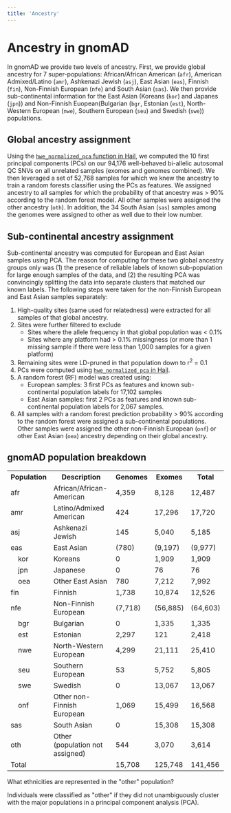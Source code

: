```yaml
---
title: 'Ancestry'
---
```

# Ancestry in gnomAD
In gnomAD we provide two levels of ancestry. First, we provide global ancestry for 7 super-populations: African/African American (`afr`), American Admixed/Latino  (`amr`), Ashkenazi Jewish (`asj`), East Asian (`eas`), Finnish (`fin`), Non-Finnish European (`nfe`) and South Asian (`sas`). We then provide sub-continental information for the East Asian (Koreans (`kor`) and Japanes (`jpn`)) and Non-Finnish Euopean(Bulgarian (`bgr`, Estonian (`est`), North-Western European (`nwe`), Southern European (`seu`) and Swedish (`swe`)) populations.

## Global ancestry assignment
Using the [`hwe_normalized_pca` function in Hail](https://hail.is/docs/devel/methods/genetics.html?highlight=hwe#hail.methods.hwe_normalized_pca), we computed the 10 first principal components (PCs) on our 94,176 well-behaved bi-allelic autosomal QC SNVs on all unrelated samples (exomes and genomes combined). We then leveraged a set of 52,768 samples for which we knew the ancestry to train a random forests classifier using the PCs as features. We assigned ancestry to all samples for which the probability of that ancestry was > 90% according to the random forest model. All other samples were assigned the other ancestry (`oth`). In addition, the 34 South Asian (`sas`) samples among the genomes were assigned to other as well due to their low number.

## Sub-continental ancestry assignment
Sub-continental ancestry was computed for European and East Asian samples using PCA. The reason for computing for these two global ancestry groups only was (1) the presence of reliable labels of known sub-population for large enough samples of the data, and (2) the resulting PCA was convincingly splitting the data into separate clusters that matched our known labels. The following steps were taken for the non-Finnish European and East Asian samples separately:
1. High-quality sites (same used for relatedness) were extracted for all samples of that global ancestry.
2. Sites were further filtered to exclude
    - Sites where the allele frequency in that global population was < 0.1%
    - Sites where any platform had > 0.1% missingness (or more than 1 missing sample if there were less than 1,000 samples for a given platform)
3. Remaining sites were LD-pruned in that population down to r<sup>2</sup> = 0.1
4. PCs were computed using [`hwe_normalized_pca` in Hail](https://hail.is/docs/devel/methods/genetics.html?highlight=hwe#hail.methods.hwe_normalized_pca).
5. A random forest (RF) model was created using:
    - European samples: 3 first PCs as features and known sub-continental population labels for 17,102 samples
    - East Asian samples: first 2 PCs as features and known sub-continental population labels for 2,067 samples.
6. All samples with a random forest prediction probability > 90% according to the random forest were assigned a sub-continental populations. Other samples were assigned the other non-Finnish European (`onf`) or other East Asian (`oea`) ancestry depending on their global ancestry.

## gnomAD population breakdown

<table>
  <tr>
    <th>Population</th>
    <th>Description</th>
    <th>Genomes</th>
    <th>Exomes</th>
    <th>Total</th>
  </tr>
  <tr>
    <td>afr</td>
    <td>African/African-American</td>
    <td>4,359</td>
    <td>8,128</td>
    <td>12,487</td>
  </tr>
  <tr>
    <td>amr</td>
    <td>Latino/Admixed American</td>
    <td>424</td>
    <td>17,296</td>
    <td>17,720</td>
  </tr>
  <tr>
    <td>asj</td>
    <td>Ashkenazi Jewish</td>
    <td>145</td>
    <td>5,040</td>
    <td>5,185</td>
  </tr>
  <tr>
    <td>eas</td>
    <td>East Asian</td>
    <td>(780)</td>
    <td>(9,197)</td>
    <td>(9,977)</td>
  </tr>
  <tr>
    <td>&nbsp;&nbsp;&nbsp;&nbsp;kor</td>
    <td>Koreans</td>
    <td>0</td>
    <td>1,909</td>
    <td>1,909</td>
  </tr>
  <tr>
    <td>&nbsp;&nbsp;&nbsp;&nbsp;jpn</td>
    <td>Japanese</td>
    <td>0</td>
    <td>76</td>
    <td>76</td>
  </tr>
  <tr>
    <td>&nbsp;&nbsp;&nbsp;&nbsp;oea</td>
    <td>Other East Asian</td>
    <td>780</td>
    <td>7,212</td>
    <td>7,992</td>
  </tr>
  <tr>
    <td>fin</td>
    <td>Finnish</td>
    <td>1,738</td>
    <td>10,874</td>
    <td>12,526</td>
  </tr>
  <tr>
    <td>nfe</td>
    <td>Non-Finnish European</td>
    <td>(7,718)</td>
    <td>(56,885)</td>
    <td>(64,603)</td>
  </tr>
  <tr>
    <td>&nbsp;&nbsp;&nbsp;&nbsp;bgr</td>
    <td>Bulgarian</td>
    <td>0</td>
    <td>1,335</td>
    <td>1,335</td>
  </tr>
  <tr>
    <td>&nbsp;&nbsp;&nbsp;&nbsp;est</td>
    <td>Estonian</td>
    <td>2,297</td>
    <td>121</td>
    <td>2,418</td>
  </tr>
  <tr>
    <td>&nbsp;&nbsp;&nbsp;&nbsp;nwe</td>
    <td>North-Western European</td>
    <td>4,299</td>
    <td>21,111</td>
    <td>25,410</td>
  </tr>
  <tr>
    <td>&nbsp;&nbsp;&nbsp;&nbsp;seu</td>
    <td>Southern European</td>
    <td>53</td>
    <td>5,752</td>
    <td>5,805</td>
  </tr>
  <tr>
    <td>&nbsp;&nbsp;&nbsp;&nbsp;swe</td>
    <td>Swedish</td>
    <td>0</td>
    <td>13,067</td>
    <td>13,067</td>
  </tr>
  <tr>
    <td>&nbsp;&nbsp;&nbsp;&nbsp;onf</td>
    <td>Other non-Finnish European</td>
    <td>1,069</td>
    <td>15,499</td>
    <td>16,568</td>
  </tr>
  <tr>
    <td>sas</td>
    <td>South Asian</td>
    <td>0</td>
    <td>15,308</td>
    <td>15,308</td>
  </tr>
  <tr>
    <td>oth</td>
    <td>Other (population not assigned)</td>
    <td>544</td>
    <td>3,070</td>
    <td>3,614</td>
  </tr>
  <tr>
    <td>Total</td>
    <td></td>
    <td>15,708</td>
    <td>125,748</td>
    <td>141,456</td>
  </tr>
</table>

What ethnicities are represented in the "other" population?

Individuals were classified as "other" if they did not unambiguously cluster with the major populations in a principal component analysis (PCA).
